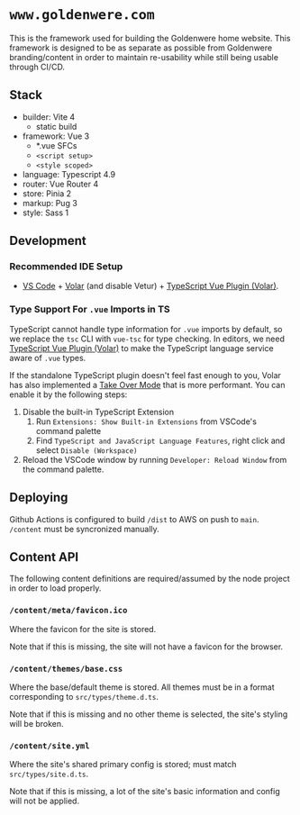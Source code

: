 # `www.goldenwere.com`

This is the framework used for building the Goldenwere home website. This framework is designed to be as separate as possible from Goldenwere branding/content in order to maintain re-usability while still being usable through CI/CD.

## Stack
- builder: Vite 4
  - static build
- framework: Vue 3
  - *.vue SFCs
  - `<script setup>`
  - `<style scoped>`
- language: Typescript 4.9
- router: Vue Router 4
- store: Pinia 2
- markup: Pug 3
- style: Sass 1

## Development

### Recommended IDE Setup

- [VS Code](https://code.visualstudio.com/) + [Volar](https://marketplace.visualstudio.com/items?itemName=Vue.volar) (and disable Vetur) + [TypeScript Vue Plugin (Volar)](https://marketplace.visualstudio.com/items?itemName=Vue.vscode-typescript-vue-plugin).

### Type Support For `.vue` Imports in TS

TypeScript cannot handle type information for `.vue` imports by default, so we replace the `tsc` CLI with `vue-tsc` for type checking. In editors, we need [TypeScript Vue Plugin (Volar)](https://marketplace.visualstudio.com/items?itemName=Vue.vscode-typescript-vue-plugin) to make the TypeScript language service aware of `.vue` types.

If the standalone TypeScript plugin doesn't feel fast enough to you, Volar has also implemented a [Take Over Mode](https://github.com/johnsoncodehk/volar/discussions/471#discussioncomment-1361669) that is more performant. You can enable it by the following steps:

1. Disable the built-in TypeScript Extension
   1. Run `Extensions: Show Built-in Extensions` from VSCode's command palette
   2. Find `TypeScript and JavaScript Language Features`, right click and select `Disable (Workspace)`
2. Reload the VSCode window by running `Developer: Reload Window` from the command palette.

## Deploying

Github Actions is configured to build `/dist` to AWS on push to `main`. `/content` must be syncronized manually.

## Content API
The following content definitions are required/assumed by the node project in order to load properly.

### `/content/meta/favicon.ico`
Where the favicon for the site is stored.

Note that if this is missing, the site will not have a favicon for the browser.

### `/content/themes/base.css`
Where the base/default theme is stored. All themes must be in a format corresponding to `src/types/theme.d.ts`.

Note that if this is missing and no other theme is selected, the site's styling will be broken.

### `/content/site.yml`
Where the site's shared primary config is stored; must match `src/types/site.d.ts`.

Note that if this is missing, a lot of the site's basic information and config will not be applied.
